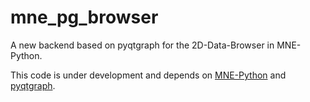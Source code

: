 # mne_pg_browser
A new backend based on pyqtgraph for the 2D-Data-Browser in MNE-Python.

This code is under development and depends on [MNE-Python](https://github.com/mne-tools/mne-python) and [pyqtgraph](https://github.com/pyqtgraph/pyqtgraph).

